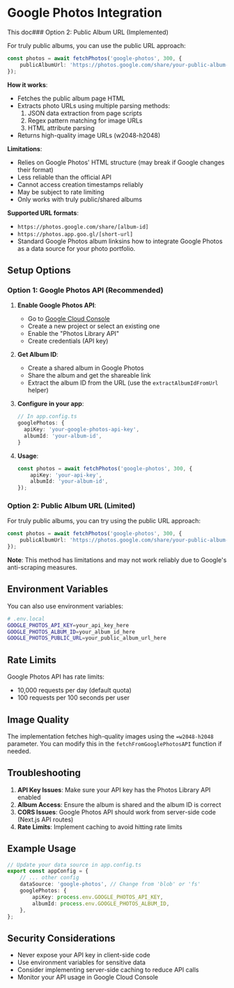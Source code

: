 # Google Photos Integration

This doc### Option 2: Public Album URL (Implemented)

For truly public albums, you can use the public URL approach:

```typescript
const photos = await fetchPhotos('google-photos', 300, {
    publicAlbumUrl: 'https://photos.google.com/share/your-public-album-url',
});
```

**How it works**:

- Fetches the public album page HTML
- Extracts photo URLs using multiple parsing methods:
    1. JSON data extraction from page scripts
    2. Regex pattern matching for image URLs
    3. HTML attribute parsing
- Returns high-quality image URLs (w2048-h2048)

**Limitations**:

- Relies on Google Photos' HTML structure (may break if Google changes their format)
- Less reliable than the official API
- Cannot access creation timestamps reliably
- May be subject to rate limiting
- Only works with truly public/shared albums

**Supported URL formats**:

- `https://photos.google.com/share/[album-id]`
- `https://photos.app.goo.gl/[short-url]`
- Standard Google Photos album linksins how to integrate Google Photos as a data source for your photo portfolio.

## Setup Options

### Option 1: Google Photos API (Recommended)

1. **Enable Google Photos API**:
    - Go to [Google Cloud Console](https://console.cloud.google.com/)
    - Create a new project or select an existing one
    - Enable the "Photos Library API"
    - Create credentials (API key)

2. **Get Album ID**:
    - Create a shared album in Google Photos
    - Share the album and get the shareable link
    - Extract the album ID from the URL (use the `extractAlbumIdFromUrl` helper)

3. **Configure in your app**:

    ```typescript
    // In app.config.ts
    googlePhotos: {
      apiKey: 'your-google-photos-api-key',
      albumId: 'your-album-id',
    }
    ```

4. **Usage**:
    ```typescript
    const photos = await fetchPhotos('google-photos', 300, {
        apiKey: 'your-api-key',
        albumId: 'your-album-id',
    });
    ```

### Option 2: Public Album URL (Limited)

For truly public albums, you can try using the public URL approach:

```typescript
const photos = await fetchPhotos('google-photos', 300, {
    publicAlbumUrl: 'https://photos.google.com/share/your-public-album-url',
});
```

**Note**: This method has limitations and may not work reliably due to Google's anti-scraping measures.

## Environment Variables

You can also use environment variables:

```bash
# .env.local
GOOGLE_PHOTOS_API_KEY=your_api_key_here
GOOGLE_PHOTOS_ALBUM_ID=your_album_id_here
GOOGLE_PHOTOS_PUBLIC_URL=your_public_album_url_here
```

## Rate Limits

Google Photos API has rate limits:

- 10,000 requests per day (default quota)
- 100 requests per 100 seconds per user

## Image Quality

The implementation fetches high-quality images using the `=w2048-h2048` parameter. You can modify this in the `fetchFromGooglePhotosAPI` function if needed.

## Troubleshooting

1. **API Key Issues**: Make sure your API key has the Photos Library API enabled
2. **Album Access**: Ensure the album is shared and the album ID is correct
3. **CORS Issues**: Google Photos API should work from server-side code (Next.js API routes)
4. **Rate Limits**: Implement caching to avoid hitting rate limits

## Example Usage

```typescript
// Update your data source in app.config.ts
export const appConfig = {
    // ... other config
    dataSource: 'google-photos', // Change from 'blob' or 'fs'
    googlePhotos: {
        apiKey: process.env.GOOGLE_PHOTOS_API_KEY,
        albumId: process.env.GOOGLE_PHOTOS_ALBUM_ID,
    },
};
```

## Security Considerations

- Never expose your API key in client-side code
- Use environment variables for sensitive data
- Consider implementing server-side caching to reduce API calls
- Monitor your API usage in Google Cloud Console
